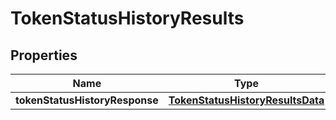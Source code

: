 

# TokenStatusHistoryResults


## Properties

| Name | Type | Description | Notes |
|------------ | ------------- | ------------- | -------------|
|**tokenStatusHistoryResponse** | [**TokenStatusHistoryResultsData**](TokenStatusHistoryResultsData.md) |  |  [optional] |



